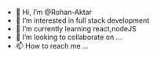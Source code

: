 - 👋 Hi, I’m @Rohan-Aktar
- 👀 I’m interested in full stack development
- 🌱 I’m currently learning react,nodeJS
- 💞️ I’m looking to collaborate on ...
- 📫 How to reach me ...

<!---
Rohan-Aktar/Rohan-Aktar is a ✨ special ✨ repository because its `README.md` (this file) appears on your GitHub profile.
You can click the Preview link to take a look at your changes.
--->
